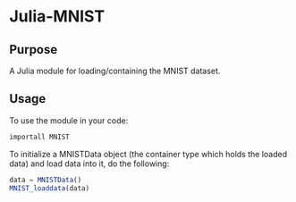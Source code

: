 Julia-MNIST
===========

Purpose
-------

A Julia module for loading/containing the MNIST dataset. 


Usage
-----

To use the module in your code:

```julia
importall MNIST
```

To initialize a MNISTData object (the container type which holds the loaded data) and load data into it, do the following:

```julia
data = MNISTData()
MNIST_loaddata(data)
```

